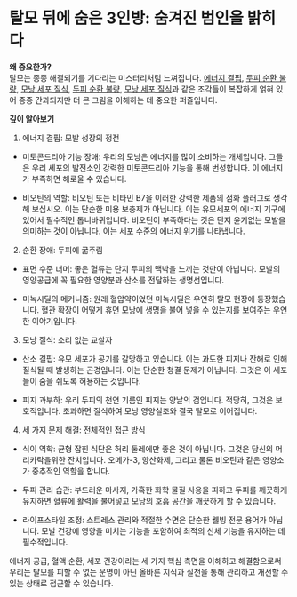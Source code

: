 ﻿

# 탈모 뒤에 숨은 3인방: 숨겨진 범인을 밝히다

  
**왜 중요한가?**  
탈모는 종종 해결되기를 기다리는 미스터리처럼 느껴집니다. [에너지 결핍](/m04/m0402/m040201), [두피 순환 불량](/m04/m0402/m040202), [모낭 세포 질식](/m04/m0402/m040201), [두피 순환 불량](https://frontier-three.vercel.app/kr/m04/m0402/m040202), [모낭 세포 질식](/m04/m0402/m040203)과 같은 조각들이 복잡하게 얽혀 있어 종종 간과되지만 더 큰 그림을 이해하는 데 중요한 퍼즐입니다.  
  
**깊이 알아보기**  
1. 에너지 결핍: 모발 성장의 정전  
 - 미토콘드리아 기능 장애: 우리의 모낭은 에너지를 많이 소비하는 개체입니다. 그들은 우리 세포의 발전소인 강력한 미토콘드리아 기능을 통해 번성합니다. 이 에너지가 부족하면 해로울 수 있습니다.  
  
 - 비오틴의 역할: 비오틴 또는 비타민 B7을 이러한 강력한 제품의 점화 플러그로 생각해 보십시오. 이는 단순한 미용 보충제가 아닙니다. 이는 유모세포의 에너지 기구에 있어서 필수적인 톱니바퀴입니다. 비오틴이 부족하다는 것은 단지 윤기없는 모발을 의미하는 것이 아닙니다. 이는 세포 수준의 에너지 위기를 나타냅니다.  
  
2. 순환 장애: 두피에 굶주림  
 - 표면 수준 너머: 좋은 혈류는 단지 두피의 맥박을 느끼는 것만이 아닙니다. 모발의 영양공급에 꼭 필요한 영양분과 산소를 ​​전달하는 생명선입니다.  
 
 - 미녹시딜의 메커니즘: 원래 혈압약이었던 미녹시딜은 우연히 탈모 현장에 등장했습니다. 혈관 확장이 어떻게 휴면 모낭에 생명을 불어 넣을 수 있는지를 보여주는 우연한 이야기입니다.  
  
3. 모낭 질식: 소리 없는 교살자  
 - 산소 결핍: 유모 세포가 공기를 갈망하고 있습니다. 이는 과도한 피지나 잔해로 인해 질식될 때 발생하는 곤경입니다. 이는 단순한 청결 문제가 아닙니다. 그것은 이 세포들이 숨을 쉬도록 허용하는 것입니다.  
 
 - 피지 과부하: 우리 두피의 천연 기름인 피지는 양날의 검입니다. 적당히, 그것은 보호적입니다. 초과하면 질식하여 모낭 영양실조와 결국 탈모로 이어집니다.  
  
4. 세 가지 문제 해결: 전체적인 접근 방식  
 - 식이 역학: 균형 잡힌 식단은 허리 둘레에만 좋은 것이 아닙니다. 그것은 당신의 머리카락을위한 잔치입니다. 오메가-3, 항산화제, 그리고 물론 비오틴과 같은 영양소가 중추적인 역할을 합니다.  
 
 - 두피 관리 습관: 부드러운 마사지, 가혹한 화학 물질 사용을 피하고 두피를 깨끗하게 유지하면 혈류에 활력을 불어넣고 모낭의 호흡 공간을 깨끗하게 할 수 있습니다.  
 
 - 라이프스타일 조정: 스트레스 관리와 적절한 수면은 단순한 웰빙 전문 용어가 아닙니다. 모발 건강에 영향을 미치는 기능을 포함하여 최적의 신체 기능을 유지하는 데 필수적입니다.  
  
에너지 공급, 혈액 순환, 세포 건강이라는 세 가지 핵심 측면을 이해하고 해결함으로써 우리는 탈모를 피할 수 없는 운명이 아닌 올바른 지식과 실천을 통해 관리하고 개선할 수 있는 상태로 접근할 수 있습니다.
<!--stackedit_data:
eyJoaXN0b3J5IjpbLTE3MTkwMzU5NzJdfQ==
-->